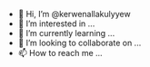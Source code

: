 - 👋 Hi, I’m @kerwenallakulyyew
- 👀 I’m interested in ...
- 🌱 I’m currently learning ...
- 💞️ I’m looking to collaborate on ...
- 📫 How to reach me ...

<!---
kerwenallakulyyew/kerwenallakulyyew is a ✨ special ✨ repository because its `README.md` (this file) appears on your GitHub profile.
You can click the Preview link to take a look at your changes.
--->
